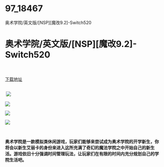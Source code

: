 # 97_18467
奥术学院/英文版/[NSP][魔改9.2]-Switch520
# 奥术学院/英文版/[NSP][魔改9.2]-Switch520
 <br/></br>
[下载地址](https://www.switch520.cc/article/18467 "下载地址")
<br/></br>

<p><strong>&nbsp;<img src="https://www.switch520.cc/muke_img/upload_art_editor_20210608-1_623ef4dab565dc768a4131adc9717333.jpg"> </strong></p>
<p><img src="https://www.switch520.cc/muke_img/upload_art_editor_20210608-1_b93a543e1f1746df4f513a8da4f94642.jpg"></p>
<p><img src="https://www.switch520.cc/muke_img/upload_art_editor_20210608-1_773144ca3f8659186a363946ea9ccf2c.jpg"></p>
<p><img src="https://www.switch520.cc/muke_img/upload_art_editor_20210608-1_4f24725bdc6eab6bc6ed5f1fdde561ce.jpg"></p>
<p>&nbsp;</p>
<p><strong> 奥术学院是一款模拟类休闲游戏，玩家们能够来尝试成为奥术学院的开学新生，你将会以新生艾丽卡的身份来进入这所充满了奇幻的魔法学院之中开始自己的新生活。游戏依旧十分强调时间管理玩法，让玩家们在有限的时间内充分规划自己的学院生活吧。</strong></p>
<p>&nbsp;</p>
